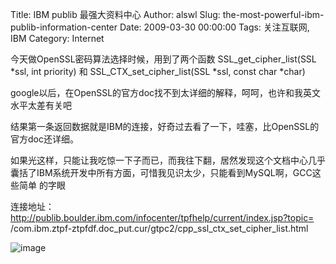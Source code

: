 Title: IBM publib 最强大资料中心
Author: alswl
Slug: the-most-powerful-ibm-publib-information-center
Date: 2009-03-30 00:00:00
Tags: 关注互联网, IBM
Category: Internet

今天做OpenSSL密码算法选择时候，用到了两个函数 SSL_get_cipher_list(SSL *ssl, int priority) 和
SSL_CTX_set_cipher_list(SSL *ssl, const char *char)

google以后，在OpenSSL的官方doc找不到太详细的解释，呵呵，也许和我英文水平太差有关吧

结果第一条返回数据就是IBM的连接，好奇过去看了一下，哇塞，比OpenSSL的官方doc还详细。

如果光这样，只能让我吃惊一下子而已，而我往下翻，居然发现这个文档中心几乎囊括了IBM系统开发中所有方面，可惜我见识太少，只能看到MySQL啊，GCC这些简单
的字眼

连接地址：http://publib.boulder.ibm.com/infocenter/tpfhelp/current/index.jsp?topic=
/com.ibm.ztpf-ztpfdf.doc_put.cur/gtpc2/cpp_ssl_ctx_set_cipher_list.html

![image](https://ohsolnxaa.qnssl.com/upload_dropbox/200903/images?q=tbn:1xcdiw0n3-blkm:)

